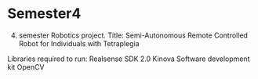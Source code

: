 # Semester4
4. semester Robotics project. Title: Semi-Autonomous Remote Controlled Robot for Individuals with Tetraplegia

Libraries required to run:
Realsense SDK 2.0 
Kinova Software development kit
OpenCV
